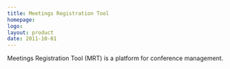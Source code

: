 ```yaml
---
title: Meetings Registration Tool
homepage:
logo: 
layout: product
date: 2011-10-01
---
```


Meetings Registration Tool (MRT) is a platform for conference management.
